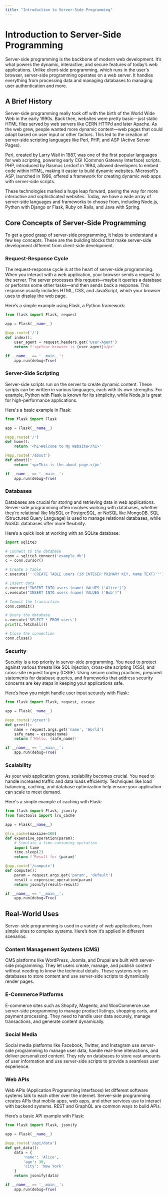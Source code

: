 ```yaml
---
title: "Introduction to Server-Side Programming"
---
```


# Introduction to Server-Side Programming

Server-side programming is the backbone of modern web development. It’s what powers the dynamic, interactive, and secure features of today’s web applications. Unlike client-side programming, which runs in the user's browser, server-side programming operates on a web server. It handles everything from processing data and managing databases to managing user authentication and more.

## A Brief History

Server-side programming really took off with the birth of the World Wide Web in the early 1990s. Back then, websites were pretty basic—just static HTML files served by web servers like CERN HTTPd and later Apache. As the web grew, people wanted more dynamic content—web pages that could adapt based on user input or other factors. This led to the creation of server-side scripting languages like Perl, PHP, and ASP (Active Server Pages).

Perl, created by Larry Wall in 1987, was one of the first popular languages for web scripting, powering early CGI (Common Gateway Interface) scripts. PHP, introduced by Rasmus Lerdorf in 1994, allowed developers to embed code within HTML, making it easier to build dynamic websites. Microsoft’s ASP, launched in 1996, offered a framework for creating dynamic web apps with server-side scripts.

These technologies marked a huge leap forward, paving the way for more interactive and sophisticated websites. Today, we have a wide array of server-side languages and frameworks to choose from, including Node.js, Python with Django or Flask, Ruby on Rails, and Java with Spring.

## Core Concepts of Server-Side Programming

To get a good grasp of server-side programming, it helps to understand a few key concepts. These are the building blocks that make server-side development different from client-side development.

### Request-Response Cycle

The request-response cycle is at the heart of server-side programming. When you interact with a web application, your browser sends a request to the server. The server processes this request—maybe it queries a database or performs some other tasks—and then sends back a response. This response usually includes HTML, CSS, and JavaScript, which your browser uses to display the web page.

Here’s a simple example using Flask, a Python framework:

```python
from flask import Flask, request

app = Flask(__name__)

@app.route('/')
def index():
    user_agent = request.headers.get('User-Agent')
    return f'<p>Your browser is {user_agent}</p>'

if __name__ == '__main__':
    app.run(debug=True)
```

### Server-Side Scripting

Server-side scripts run on the server to create dynamic content. These scripts can be written in various languages, each with its own strengths. For example, Python with Flask is known for its simplicity, while Node.js is great for high-performance applications.

Here's a basic example in Flask:

```python
from flask import Flask

app = Flask(__name__)

@app.route('/')
def home():
    return '<h1>Welcome to My Website</h1>'

@app.route('/about')
def about():
    return '<p>This is the about page.</p>'

if __name__ == '__main__':
    app.run(debug=True)
```

### Databases

Databases are crucial for storing and retrieving data in web applications. Server-side programming often involves working with databases, whether they’re relational like MySQL or PostgreSQL, or NoSQL like MongoDB. SQL (Structured Query Language) is used to manage relational databases, while NoSQL databases offer more flexibility.

Here’s a quick look at working with an SQLite database:

```python
import sqlite3

# Connect to the database
conn = sqlite3.connect('example.db')
c = conn.cursor()

# Create a table
c.execute('''CREATE TABLE users (id INTEGER PRIMARY KEY, name TEXT)''')

# Insert data
c.execute("INSERT INTO users (name) VALUES ('Alice')")
c.execute("INSERT INTO users (name) VALUES ('Bob')")

# Commit the transaction
conn.commit()

# Query the database
c.execute('SELECT * FROM users')
print(c.fetchall())

# Close the connection
conn.close()
```

### Security

Security is a top priority in server-side programming. You need to protect against various threats like SQL injection, cross-site scripting (XSS), and cross-site request forgery (CSRF). Using secure coding practices, prepared statements for database queries, and frameworks that address security concerns are key steps in keeping your applications safe.

Here’s how you might handle user input securely with Flask:

```python
from flask import Flask, request, escape

app = Flask(__name__)

@app.route('/greet')
def greet():
    name = request.args.get('name', 'World')
    safe_name = escape(name)
    return f'Hello, {safe_name}!'

if __name__ == '__main__':
    app.run(debug=True)
```

### Scalability

As your web application grows, scalability becomes crucial. You need to handle increased traffic and data loads efficiently. Techniques like load balancing, caching, and database optimization help ensure your application can scale to meet demand.

Here's a simple example of caching with Flask:

```python
from flask import Flask, jsonify
from functools import lru_cache

app = Flask(__name__)

@lru_cache(maxsize=100)
def expensive_operation(param):
    # Simulate a time-consuming operation
    import time
    time.sleep(2)
    return f'Result for {param}'

@app.route('/compute')
def compute():
    param = request.args.get('param', 'default')
    result = expensive_operation(param)
    return jsonify(result=result)

if __name__ == '__main__':
    app.run(debug=True)
```

## Real-World Uses

Server-side programming is used in a variety of web applications, from simple sites to complex systems. Here’s how it’s applied in different scenarios:

### Content Management Systems (CMS)

CMS platforms like WordPress, Joomla, and Drupal are built with server-side programming. They let users create, manage, and publish content without needing to know the technical details. These systems rely on databases to store content and use server-side scripts to dynamically render pages.

### E-Commerce Platforms

E-commerce sites such as Shopify, Magento, and WooCommerce use server-side programming to manage product listings, shopping carts, and payment processing. They need to handle user data securely, manage transactions, and generate content dynamically.

### Social Media

Social media platforms like Facebook, Twitter, and Instagram use server-side programming to manage user data, handle real-time interactions, and deliver personalized content. They rely on databases to store vast amounts of user information and use server-side scripts to provide a seamless user experience.

### Web APIs

Web APIs (Application Programming Interfaces) let different software systems talk to each other over the internet. Server-side programming creates APIs that mobile apps, web apps, and other services use to interact with backend systems. REST and GraphQL are common ways to build APIs.

Here’s a basic API example with Flask:

```python
from flask import Flask, jsonify

app = Flask(__name__)

@app.route('/api/data')
def get_data():
    data = {
        'name': 'Alice',
        'age': 30,
        'city': 'New York'
    }
    return jsonify(data)

if __name__ == '__main__':
    app.run(debug=True)
```